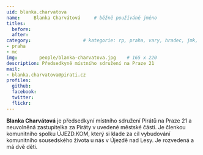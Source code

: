 ```yaml
---
uid: blanka.charvatova
name:     Blanka Charvátová  	# běžně používáné jméno
titles:
  before: 
  after:
category:                 	# kategorie: rp, praha, vary, hradec, jmk, senat
- praha
- mc
img: 		people/blanka-charvatova.jpg    # 165 x 220
description: Předsedkyně místního sdružení na Praze 21       			# kratký popis, max 160 znaků
mail:
- blanka.charvatova@pirati.cz
profiles:
  github:                 
  facebook: 		  
  twitter: 		  
  flickr:     		  
---
```


**Blanka Charvátová** je předsedkyní místního sdružení Pirátů na Praze 21 a neuvolněná zastupitelka za Piráty v uvedené městské části. Je členkou komunitního spolku ÚJEZD.KOM, který si klade za cíl vybudování komunitního sousedského života u nás v Újezdě nad Lesy. Je rozvedená a má dvě děti.
